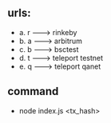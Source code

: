 ## urls:
- a. r ---> rinkeby
- b. a ---> arbitrum
- c. b ---> bsctest
- d. t ---> teleport testnet
- e. q ---> teleport qanet
## command
- node index.js <urls> <tx_hash>
